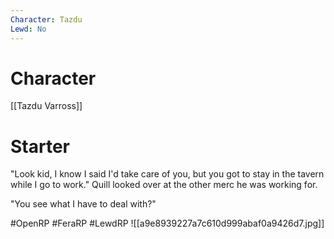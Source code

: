 ```yaml
---
Character: Tazdu
Lewd: No
---
```

# Character
[[Tazdu Varross]]

# Starter
"Look kid, I know I said I'd take care of you, but you got to stay in the tavern while I go to work." Quill looked over at the other merc he was working for.

"You see what I have to deal with?"

#OpenRP #FeraRP #LewdRP 
![[a9e8939227a7c610d999abaf0a9426d7.jpg]]